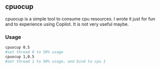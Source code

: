 ## cpuocup

cpuocup is a simple tool to consume cpu resources. I wrote it just for fun and to experience using Copilot. It is not very useful maybe.

### Usage

```bash
cpuocup 0.5
#set thread 0 to 50% usage
cpuocup 1,0.5
#set thread 1 to 50% usage, and bind to cpu 1
```
